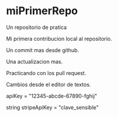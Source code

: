 # miPrimerRepo

Un repositorio de pratica

Mi primera contribucion local al repositorio.

Un commit mas desde github.

Una actualizacion mas.

Practicando con los pull request.

Cambios desde el editor de textos.

apiKey = "12345-abcde-67890-fghij"

string stripeApiKey = "clave_sensible"
